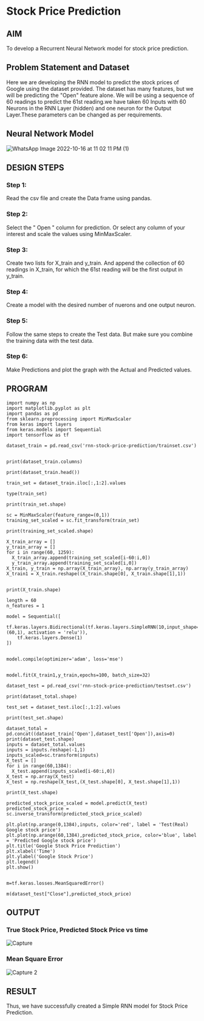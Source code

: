 # Stock Price Prediction

## AIM

To develop a Recurrent Neural Network model for stock price prediction.

## Problem Statement and Dataset

Here we are developing the RNN model to predict the stock prices of Google using the dataset provided. The dataset has many features, but we will be predicting the "Open" feature alone. We will be using a sequence of 60 readings to predict the 61st reading.we have taken 60 Inputs with 60 Neurons in the RNN Layer (hidden) and one neuron for the Output Layer.These parameters can be changed as per requirements.

## Neural Network Model

![WhatsApp Image 2022-10-16 at 11 02 11 PM (1)](https://user-images.githubusercontent.com/75237886/196050351-b4bebce2-9803-44f7-8906-ee61cc3f6b8d.jpeg)




## DESIGN STEPS

### Step 1:
Read the csv file and create the Data frame using pandas.

### Step 2:
Select the " Open " column for prediction. Or select any column of your interest and scale the values using MinMaxScaler.

### Step 3:
Create two lists for X_train and y_train. And append the collection of 60 readings in X_train, for which the 61st reading will be the first output in y_train.

### Step 4:
Create a model with the desired number of nuerons and one output neuron.

### Step 5:
Follow the same steps to create the Test data. But make sure you combine the training data with the test data.

### Step 6:
Make Predictions and plot the graph with the Actual and Predicted values.


## PROGRAM

```
import numpy as np
import matplotlib.pyplot as plt
import pandas as pd
from sklearn.preprocessing import MinMaxScaler
from keras import layers
from keras.models import Sequential
import tensorflow as tf

dataset_train = pd.read_csv('rnn-stock-price-prediction/trainset.csv')


print(dataset_train.columns)

print(dataset_train.head())

train_set = dataset_train.iloc[:,1:2].values

type(train_set)

print(train_set.shape)

sc = MinMaxScaler(feature_range=(0,1))
training_set_scaled = sc.fit_transform(train_set)

print(training_set_scaled.shape)

X_train_array = []
y_train_array = []
for i in range(60, 1259):
  X_train_array.append(training_set_scaled[i-60:i,0])
  y_train_array.append(training_set_scaled[i,0])
X_train, y_train = np.array(X_train_array), np.array(y_train_array)
X_train1 = X_train.reshape((X_train.shape[0], X_train.shape[1],1))


print(X_train.shape)

length = 60
n_features = 1

model = Sequential([
    tf.keras.layers.Bidirectional(tf.keras.layers.SimpleRNN(10,input_shape=(60,1), activation = 'relu')),
    tf.keras.layers.Dense(1)
])


model.compile(optimizer='adam', loss='mse')


model.fit(X_train1,y_train,epochs=100, batch_size=32)

dataset_test = pd.read_csv('rnn-stock-price-prediction/testset.csv')

print(dataset_total.shape)

test_set = dataset_test.iloc[:,1:2].values

print(test_set.shape)

dataset_total = pd.concat((dataset_train['Open'],dataset_test['Open']),axis=0)
print(dataset_test.shape)
inputs = dataset_total.values
inputs = inputs.reshape(-1,1)
inputs_scaled=sc.transform(inputs)
X_test = []
for i in range(60,1384):
  X_test.append(inputs_scaled[i-60:i,0])
X_test = np.array(X_test)
X_test = np.reshape(X_test,(X_test.shape[0], X_test.shape[1],1))

print(X_test.shape)

predicted_stock_price_scaled = model.predict(X_test)
predicted_stock_price = sc.inverse_transform(predicted_stock_price_scaled)

plt.plot(np.arange(0,1384),inputs, color='red', label = 'Test(Real) Google stock price')
plt.plot(np.arange(60,1384),predicted_stock_price, color='blue', label = 'Predicted Google stock price')
plt.title('Google Stock Price Prediction')
plt.xlabel('Time')
plt.ylabel('Google Stock Price')
plt.legend()
plt.show()


m=tf.keras.losses.MeanSquaredError()

m(dataset_test["Close"],predicted_stock_price)

```

## OUTPUT

### True Stock Price, Predicted Stock Price vs time

![Capture](https://user-images.githubusercontent.com/75237886/195050453-4b929f6b-acd2-4dc4-adc0-5294299b6f2e.PNG)


### Mean Square Error

![Capture 2](https://user-images.githubusercontent.com/75237886/195050480-3b469b70-530e-43fb-82fa-125f8f32756e.PNG)


## RESULT

Thus, we have successfully created a Simple RNN model for Stock Price Prediction.
